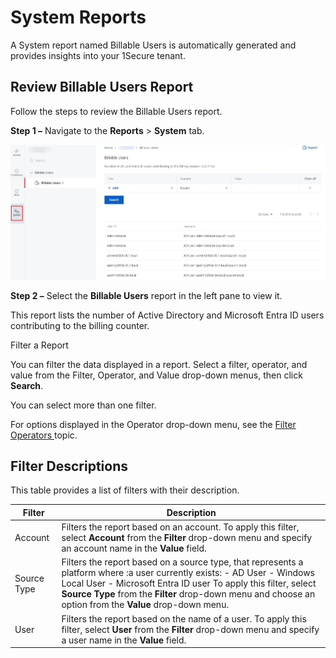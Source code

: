 # System Reports

A System report named Billable Users is automatically generated and provides insights into your
1Secure tenant.

## Review Billable Users Report

Follow the steps to review the Billable Users report.

**Step 1 –** Navigate to the **Reports** > **System** tab.

![system](../../../../static/img/product_docs/1secure/admin/searchandreports/system.webp)

**Step 2 –** Select the **Billable Users** report in the left pane to view it.

This report lists the number of Active Directory and Microsoft Entra ID users contributing to the
billing counter.

Filter a Report

You can filter the data displayed in a report. Select a filter, operator, and value from the Filter,
Operator, and Value drop-down menus, then click **Search**.

You can select more than one filter.

For options displayed in the Operator drop-down menu, see the
[Filter Operators ](filteroperators.md)topic.

## Filter Descriptions

This table provides a list of filters with their description.

| Filter      | Description                                                                                                                                                                                                                                                                                            |
| ----------- | ------------------------------------------------------------------------------------------------------------------------------------------------------------------------------------------------------------------------------------------------------------------------------------------------------ |
| Account     | Filters the report based on an account. To apply this filter, select **Account** from the **Filter** drop-down menu and specify an account name in the **Value** field.                                                                                                                                |
| Source Type | Filters the report based on a source type, that represents a platform where :a user currently exists: - AD User - Windows Local User - Microsoft Entra ID user To apply this filter, select **Source Type** from the **Filter** drop-down menu and choose an option from the **Value** drop-down menu. |
| User        | Filters the report based on the name of a user. To apply this filter, select **User** from the **Filter** drop-down menu and specify a user name in the **Value** field.                                                                                                                               |
